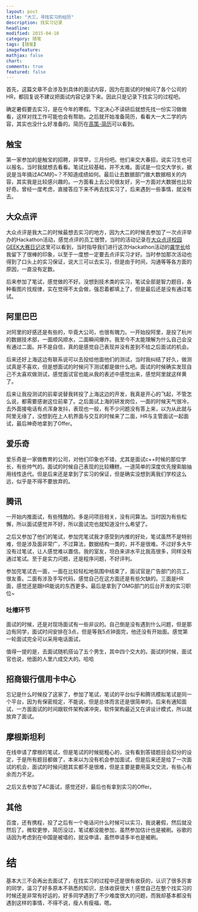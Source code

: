 ```yaml
---
layout: post
title: "大三，寻找实习的经历"
description: 找实习记录
headline:
modified: 2015-04-10
category: 随笔
tags: [随笔]
imagefeature:
mathjax: false
chart:
comments: true
featured: false
---
```


首先，这篇文章不会涉及到具体的面试内容，因为在面试的时候问了各个公司的HR，都回复说不建议把面试内容记录下来。因此只是记录下找实习的过程吧。

确定暑假要去实习，是在今年的寒假。下定决心不读研后就想先找一份实习做做看，这样对找工作可能也会有帮助。之后就开始准备简历，看看大一大二学的内容，其实也没什么好准备的。简历在[高策-简历](http://gaocegege.com/resume/cn/)可以看到。

## 触宝

第一家参加的是触宝的招聘，非常早，三月份吧。他们来交大春招，说实习生也可以报名，当时我就想去看看。笔试比较基础，并不太难。面试是一位交大学长，据说是当年搞过ACM的~？不知道成绩如何。最后让去数据部门做大数据相关的内容，其实我是比较感兴趣的。一方面看上去公司很友好，另一方面对大数据也比较好奇。曾经一度考虑，直接答应下来不再去找实习了，后来遇到一些事情，就没有去。

## 大众点评

大众点评是我大二的时候最想去实习的地方，因为大二的时候去参加了一次点评举办的Hackathon活动，感觉点评的员工很赞，当时的活动记录在[大众点评校园GEEK大赛日记](http://gaocegege.com/Blog/%E9%9A%8F%E7%AC%94/dianping/)这里可以看到，当时指导我们进行这次Hackathon活动的[龚学长](http://www.dozer.cc/)给我留下了很棒的印象，以至于一度想一定要去点评实习才好。当时参加那次活动也得到了口头上的实习保证，说大三可以去实习，但是由于时间，沟通等等各方面的原因，一直没有定数。

后来参加了笔试，感觉做的不好。没想到技术类的实习，笔试全部是智力题目，各种看图片找规律，实在觉得不太会做，强忍着都填上了，但是最后还是没有通过笔试。

## 阿里巴巴

对阿里的好感还是有些的，毕竟大公司，也很有魄力。一开始投阿里，是投了杭州的数据技术部，一面顺风顺水，二面瞬间爆炸。我至今不太能理解为什么自己会没有通过二面。并不是自信，真的是感觉自己表现并没有差到不给之后面试的机会。

后来还好上海这边有联系说可以去投给他面他们的测试，当时我纠结了好久，做测试真是不喜欢，但是想面试的时候问下测试都是做什么吧。面试的时候确实发现自己不太喜欢做测试，感觉面试官也能从我的表述中感觉出来，感觉阿里就这样黄了。

后来让我投测试的前辈说替我转投了上海这边的开发，我真是开心的飞起，不管怎么说，都需要感谢这位前辈了。之后面试上海的研发岗位，一面的时候天气很冷，去外面接电话有点浑身发抖，表现也一般，有不少问题没有答上来，以为从此就与阿里无缘了，没想到在上人机界面与交互的时候来了二面，HR与主管面试一起面试，最后神奇地拿到了Offer。

## 爱乐奇

爱乐奇是一家做教育的公司，对他们印象也不错，尤其是面试c++时候的那位学长，有些帅气的。面试的时候自己表现的比较糟糕，一道简单的深度优先搜索脑抽用线性迭代。但是后来还是拿到了实习的保证，但是确实没想到离我们学校这么远，似乎是不得不要放弃的。

## 腾讯

一开始内推面试，有些残酷的。多是问项目相关，没有问算法。当时因为有些松懈，所以面试感觉并不好，所以面试完也就知道没什么希望了。

之后又参加了他们的笔试，参加完笔试我才感受到内推的好处，笔试虽然不是特别难，但是涉及面非常广，不过算法，数据结构一类的，并不是很难。不过好多大牛没有过笔试，让人感觉难以置信。我的室友，坦白来讲水平比我高很多，同样没有通过笔试。至于是实力问题，还是程序问题，不好评判。

参加完笔试去一面，一面在比较轻松地氛围中结束了，面试官是广告部门的员工，很友善。二面有涉及手写代码，感觉自己在这方面还是有些欠缺的。三面是HR面，感觉还是跟HR能说的东西更多。最后是拿到了OMG部门的后台开发的实习职位~

### 吐槽环节

面试的时候，还是对现场面试有一些非议的。自己倒是没有遇到什么问题，但是那边有同学，面试时间安排在3点，但是等我5点钟面完，他还没有开始面。感觉第一轮面试完全可以采用电话面试，

值得一提的是，去面试随机搭讪了五个男生，其中四个交大的。面试的时候，面试官也说，他面的人里六成交大的。哈哈

## 招商银行信用卡中心

忘记是什么时候投了这家了，参加了笔试，笔试的平台似乎和腾讯模拟笔试是同一个平台，因为有保密规定，不能说，但是总体而言还是很简单的。后来有通知面试，一方面面试的时间跟软件架构课冲突，软件架构最近又在讲设计模式，所以就放弃了面试。

## 摩根斯坦利

在线申请了摩根的笔试，但是笔试的时候挺粗心的，没有看到答错题目会扣分的设定，于是所有题目都做了，本来以为没有机会参加面试，但是后来还是给了一次面试的机会，面试的时候问题其实都不是很难，但是主要是要用英文交流，有些心有余而力不足。

之后又去参加了AC面试，感觉还好，最后也有拿到实习的Offer。

## 其他

百度，还有携程，投了之后有一个电话问什么时候可以实习，我说暑假，然后就没然后了。微软更惨，简历没过，笔试都没能参加，虽然参加估计也是被刷。谷歌的话因为考虑到在中国是被墙的，就没申请，虽然申请多半也是被刷。

# 结

基本大三不会再出去面试了，在找实习的过程中还是很有收获的，认识了很多厉害的同学，温习了好多原本不熟悉的知识，总体收获很大！感觉自己在整个找实习的时候还是非常有好运的，好多同学遇到了不少难度很大的问题，而我却基本都没有遇到这样的事情，不得不说，瘦人有瘦福，嗯。
